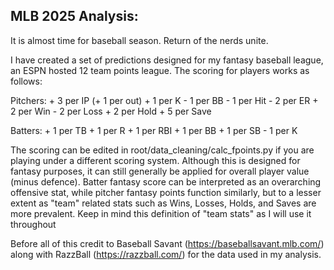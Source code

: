 ## MLB 2025 Analysis:

It is almost time for baseball season. Return of the nerds unite. 

I have created a set of predictions designed for my fantasy baseball league, an ESPN hosted 12 team points league. The scoring for players works as follows:

Pitchers:
    + 3 per IP (+ 1 per out)
    + 1 per K
    - 1 per BB
    - 1 per Hit
    - 2 per ER
    + 2 per Win
    - 2 per Loss
    + 2 per Hold
    + 5 per Save


Batters:
    + 1 per TB
    + 1 per R
    + 1 per RBI
    + 1 per BB
    + 1 per SB
    - 1 per K


The scoring can be edited in root/data_cleaning/calc_fpoints.py if you are playing under a different scoring system. Although this is designed for fantasy purposes, it can still generally be applied for overall player value (minus defence). Batter fantasy score can be interpreted as an overarching offensive stat, while pitcher fantasy points function similarly, but to a lesser extent as "team" related stats such as Wins, Losses, Holds, and Saves are more prevalent. Keep in mind this definition of "team stats" as I will use it throughout

Before all of this credit to Baseball Savant (https://baseballsavant.mlb.com/) along with RazzBall (https://razzball.com/) for the data used in my analysis. 

```{tableofcontents}
```
